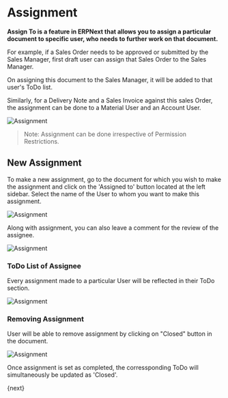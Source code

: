 <!-- add-breadcrumbs -->
# Assignment

**Assign To is a feature in ERPNext that allows you to assign a  particular document to specific user, who needs to further work on that document.**

For example, if a Sales Order needs to be approved or submitted by the Sales Manager, first draft user can assign that Sales Order to the Sales Manager. 

On assigning this document to the Sales Manager, it will be added to that user's ToDo list. 

Similarly, for a Delivery Note and a Sales Invoice against this sales Order, the assignment can be done to a Material User and an Account User.

![Assignment](/docs/assets/img/using-erpnext/using-assignment-1.png)

> Note: Assignment can be done irrespective of Permission Restrictions.

## New Assignment

To make a new assignment, go to the document for which you wish to make the assignment and click on the 'Assigned to' button located at the left sidebar. Select the name of the User to whom you want to make this assignment.

![Assignment](/docs/assets/img/using-erpnext/using-assignment-2.gif)

Along with assignment, you can also leave a comment for the review of the assignee.

![Assignment](/docs/assets/img/using-erpnext/using-assignment-3.gif)

### ToDo List of Assignee

Every assignment made to a particular User will be reflected in their ToDo section.

![Assignment](/docs/assets/img/using-erpnext/using-assignment-4.png)

### Removing Assignment

User will be able to remove assignment by clicking on "Closed" button in the document.

![Assignment](/docs/assets/img/using-erpnext/using-assignment-5.png)

Once assignment is set as completed, the corressponding ToDo will simultaneously be updated as 'Closed'.

{next}
